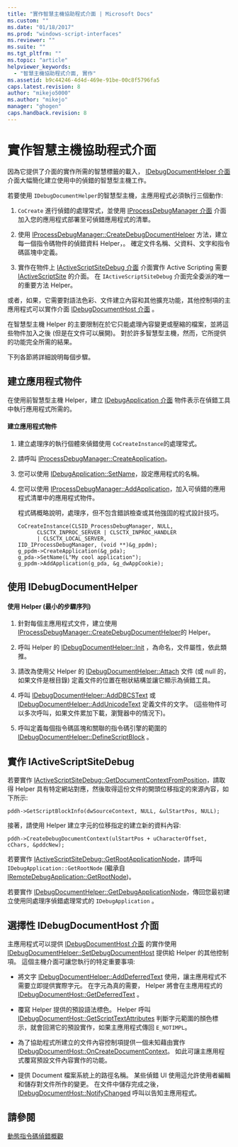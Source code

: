 ```yaml
---
title: "實作智慧主機協助程式介面 | Microsoft Docs"
ms.custom: ""
ms.date: "01/18/2017"
ms.prod: "windows-script-interfaces"
ms.reviewer: ""
ms.suite: ""
ms.tgt_pltfrm: ""
ms.topic: "article"
helpviewer_keywords: 
  - "智慧主機協助程式介面, 實作"
ms.assetid: b9c44246-4d4d-469e-91be-00c8f5796fa5
caps.latest.revision: 8
author: "mikejo5000"
ms.author: "mikejo"
manager: "ghogen"
caps.handback.revision: 8
---
```

# 實作智慧主機協助程式介面
因為它提供了介面的實作所需的智慧標籤的載入， [IDebugDocumentHelper 介面](../winscript/reference/idebugdocumenthelper-interface.md) 介面大幅簡化建立使用中的偵錯的智慧型主機工作。  
  
 若要使用 `IDebugDocumentHelper`的智慧型主機，主應用程式必須執行三個動作:  
  
1.  `CoCreate` 進行偵錯的處理常式，並使用 [IProcessDebugManager 介面](../winscript/reference/iprocessdebugmanager-interface.md) 介面加入您的應用程式部署至可偵錯應用程式的清單。  
  
2.  使用 [IProcessDebugManager::CreateDebugDocumentHelper](../winscript/reference/iprocessdebugmanager-createdebugdocumenthelper.md) 方法，建立每一個指令碼物件的偵錯資料 Helper，。  確定文件名稱、父資料、文字和指令碼區塊中定義。  
  
3.  實作在物件上 [IActiveScriptSiteDebug 介面](../winscript/reference/iactivescriptsitedebug-interface.md) 介面實作 Active Scripting 需要 [IActiveScriptSite](../winscript/reference/iactivescriptsite.md) 的介面。  在 `IActiveScriptSiteDebug` 介面完全委派的唯一的重要方法 Helper。  
  
 或者，如果，它需要對語法色彩、文件建立內容和其他擴充功能，其他控制項的主應用程式可以實作介面 [IDebugDocumentHost 介面](../winscript/reference/idebugdocumenthost-interface.md) 。  
  
 在智慧型主機 Helper 的主要限制在於它只能處理內容變更或壓縮的檔案，並將這些物件加入之後 \(但是在文件可以展開\)。  對於許多智慧型主機，然而，它所提供的功能完全所需的結果。  
  
 下列各節將詳細說明每個步驟。  
  
## 建立應用程式物件  
 在使用前智慧型主機 Helper，建立 [IDebugApplication 介面](../winscript/reference/idebugapplication-interface.md) 物件表示在偵錯工具中執行應用程式所需的。  
  
#### 建立應用程式物件  
  
1.  建立處理序的執行個體來偵錯使用 `CoCreateInstance`的處理常式。  
  
2.  請呼叫 [IProcessDebugManager::CreateApplication](../winscript/reference/iprocessdebugmanager-createapplication.md)。  
  
3.  您可以使用 [IDebugApplication::SetName](../winscript/reference/idebugapplication-setname.md)，設定應用程式的名稱。  
  
4.  您可以使用 [IProcessDebugManager::AddApplication](../winscript/reference/iprocessdebugmanager-addapplication.md)，加入可偵錯的應用程式清單中的應用程式物件。  
  
     程式碼概略說明，處理序，但不包含錯誤檢查或其他強固的程式設計技巧。  
  
    ```  
    CoCreateInstance(CLSID_ProcessDebugManager, NULL,  
          CLSCTX_INPROC_SERVER | CLSCTX_INPROC_HANDLER  
          | CLSCTX_LOCAL_SERVER,  
    IID_IProcessDebugManager, (void **)&g_ppdm);  
    g_ppdm->CreateApplication(&g_pda);  
    g_pda->SetName(L"My cool application");  
    g_ppdm->AddApplication(g_pda, &g_dwAppCookie);  
    ```  
  
## 使用 IDebugDocumentHelper  
  
#### 使用 Helper \(最小的步驟序列\)  
  
1.  針對每個主應用程式文件，建立使用 [IProcessDebugManager::CreateDebugDocumentHelper](../winscript/reference/iprocessdebugmanager-createdebugdocumenthelper.md)的 Helper。  
  
2.  呼叫 Helper 的 [IDebugDocumentHelper::Init](../winscript/reference/idebugdocumenthelper-init.md) ，為命名，文件屬性，依此類推。  
  
3.  請改為使用父 Helper 的 [IDebugDocumentHelper::Attach](../winscript/reference/idebugdocumenthelper-attach.md) 文件 \(或 null 的，如果文件是根目錄\) 定義文件的位置在樹狀結構並讓它顯示為偵錯工具。  
  
4.  呼叫 [IDebugDocumentHelper::AddDBCSText](../winscript/reference/idebugdocumenthelper-adddbcstext.md) 或 [IDebugDocumentHelper::AddUnicodeText](../winscript/reference/idebugdocumenthelper-addunicodetext.md) 定義文件的文字。  \(這些物件可以多次呼叫，如果文件累加下載，瀏覽器中的情況下\)。  
  
5.  呼叫定義每個指令碼區塊和關聯的指令碼引擎的範圍的 [IDebugDocumentHelper::DefineScriptBlock](../winscript/reference/idebugdocumenthelper-definescriptblock.md) 。  
  
## 實作 IActiveScriptSiteDebug  
 若要實作 [IActiveScriptSiteDebug::GetDocumentContextFromPosition](../winscript/reference/iactivescriptsitedebug-getdocumentcontextfromposition.md)，請取得 Helper 具有特定網站對應，然後取得這份文件的開頭位移指定的來源內容，如下所示:  
  
```  
pddh->GetScriptBlockInfo(dwSourceContext, NULL, &ulStartPos, NULL);  
```  
  
 接著，請使用 Helper 建立字元的位移指定的建立新的資料內容:  
  
```  
pddh->CreateDebugDocumentContext(ulStartPos + uCharacterOffset, cChars, &pddcNew);  
```  
  
 若要實作 [IActiveScriptSiteDebug::GetRootApplicationNode](../winscript/reference/iactivescriptsitedebug-getrootapplicationnode.md)，請呼叫 `IDebugApplication::GetRootNode` \(繼承自 [IRemoteDebugApplication::GetRootNode](../winscript/reference/iremotedebugapplication-getrootnode.md)\)。  
  
 若要實作 [IDebugDocumentHelper::GetDebugApplicationNode](../winscript/reference/idebugdocumenthelper-getdebugapplicationnode.md)，傳回您最初建立使用同處理序偵錯處理常式的 `IDebugApplication` 。  
  
## 選擇性 IDebugDocumentHost 介面  
 主應用程式可以提供 [IDebugDocumentHost 介面](../winscript/reference/idebugdocumenthost-interface.md) 的實作使用 [IDebugDocumentHelper::SetDebugDocumentHost](../winscript/reference/idebugdocumenthelper-setdebugdocumenthost.md) 提供給 Helper 的其他控制項。  這個主機介面可讓您執行的特定重要事項:  
  
-   將文字 [IDebugDocumentHelper::AddDeferredText](../winscript/reference/idebugdocumenthelper-adddeferredtext.md) 使用，讓主應用程式不需要立即提供實際字元。  在字元為真的需要， Helper 將會在主應用程式的 [IDebugDocumentHost::GetDeferredText](../winscript/reference/idebugdocumenthost-getdeferredtext.md) 。  
  
-   覆寫 Helper 提供的預設語法標色。  Helper 呼叫 [IDebugDocumentHost::GetScriptTextAttributes](../winscript/reference/idebugdocumenthost-getscripttextattributes.md) 判斷字元範圍的顏色標示，就會回溯它的預設實作，如果主應用程式傳回 `E_NOTIMPL`。  
  
-   為了協助程式所建立的文件內容控制項提供一個未知藉由實作 [IDebugDocumentHost::OnCreateDocumentContext](../winscript/reference/idebugdocumenthost-oncreatedocumentcontext.md)。  如此可讓主應用程式覆寫預設文件內容實作的功能。  
  
-   提供 Document 檔案系統上的路徑名稱。  某些偵錯 UI 使用這允許使用者編輯和儲存對文件所作的變更。  在文件中儲存完成之後，[IDebugDocumentHost::NotifyChanged](../winscript/reference/idebugdocumenthost-notifychanged.md) 呼叫以告知主應用程式。  
  
## 請參閱  
 [動態指令碼偵錯概觀](../winscript/active-script-debugging-overview.md)